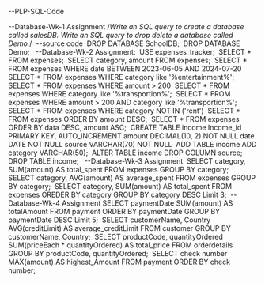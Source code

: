 --PLP-SQL-Code


‎--Database-Wk-1 Assignment 
‎/*Write an SQL query to create a database called salesDB.
‎Write an SQL query to drop delete a database called Demo.*/
‎
‎--source code
‎
‎DROP DATABASE SchoolDB;
‎
‎DROP DATABASE Demo;
‎
‎
‎--Database-Wk-2 Assignment:
‎
‎USE expenses_tracker;
‎
‎SELECT *
‎FROM expenses;
‎
‎SELECT category, amount
‎FROM expenses;
‎
‎SELECT * 
‎FROM expenses
‎WHERE date BETWEEN 2023-06-05 AND 2024-07-20
‎
‎SELECT *
‎FROM expenses
‎WHERE category like '%entertainment%';
‎
‎SELECT *
‎FROM expenses
‎WHERE amount > 200
‎
‎SELECT *
‎FROM expenses
‎WHERE category like '%transportion%';
‎
‎SELECT *
‎FROM expenses
‎WHERE amount > 200 AND category like '%transportion%';
‎
‎SELECT *
‎FROM expenses
‎WHERE category NOT IN ('rent')
‎
‎SELECT *
‎FROM expenses
‎ORDER BY amount DESC;
‎
‎SELECT *
‎FROM expenses
‎ORDER BY data DESC, amount ASC;
‎
‎CREATE TABLE income
‎Income_id PRIMARY KEY, AUTO_INCREMENT
‎amount DECIMAL(10, 2) NOT NULL
‎date DATE NOT NULL
‎source VARCHAR(70) NOT NULL
‎
‎ADD TABLE income
‎ADD category VARCHAR(50);
‎
‎ALTER TABLE income
‎DROP COLUMN source;
‎
‎DROP TABLE income;
‎
‎
‎--Database-Wk-3 Assignment 
‎
‎SELECT category, SUM(amount) AS total_spent
‎FROM expenses
‎GROUP BY category;
‎
‎SELECT category, AVG(amount) AS average_spent
‎FROM expenses
‎GROUP BY category;
‎
‎SELECT category, SUM(amount) AS total_spent
‎FROM expenses
‎OREDER BY category
‎GROUP BY category DESC
‎Limit 3;
‎
‎--Database-Wk-4 Assignment
‎SELECT paymentDate
‎SUM(amount) AS totalAmount
‎FROM payment
‎ORDER BY paymentDate
‎GROUP BY paymentDate DESC
‎Limit 5;
‎
‎SELECT customerName, Country
‎AVG(creditLimit) AS average_creditLimit
‎FROM customer
‎GROUP BY customerName, Country;
‎
‎SELECT productCode, quantityOrdered
‎SUM(priceEach * quantityOrdered) AS total_price
‎FROM orderdetails
‎GROUP BY productCode, quantityOrdered;
‎
‎SELECT check number
‎MAX(amount) AS highest_Amount
‎FROM payment
‎ORDER BY check number;
‎
‎
‎
‎
‎
‎
‎
‎
‎
‎
‎
‎
‎
‎
‎
‎
‎
‎
‎
‎
‎
‎
‎
‎
‎
‎
‎
‎
‎
‎
‎
‎
‎
‎
‎
‎
‎
‎
